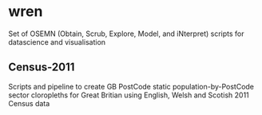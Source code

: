 # wren

Set of OSEMN (Obtain, Scrub, Explore, Model, and iNterpret) scripts for datascience and visualisation

## Census-2011

Scripts and pipeline to create GB PostCode static population-by-PostCode sector cloropleths for Great Britian using English, Welsh and Scotish 2011 Census data

